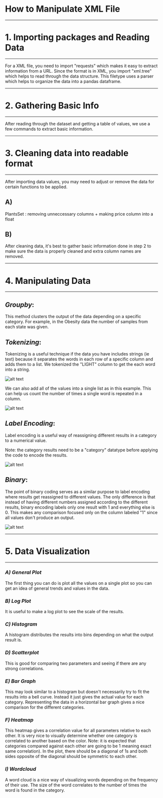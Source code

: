 # How to Manipulate XML File



***

# 1. Importing packages and Reading Data

***



For a XML file, you need to import "requests" which makes it easy to extract information from a URL. Since the format is in XML, you import "xml.tree" which helps to read through the data structure. This filetype uses a parser which helps to organize the data into a pandas dataframe.  
   


***

# 2. Gathering Basic Info

***

After reading through the dataset and getting a table of values, we use a few commands to extract basic information. 




***

# 3. Cleaning data into readable format

***


After importing data values, you may need to adjust or remove the data for certain functions to be applied. 


## A)


PlantsSet : removing unneccessary columns + making price column into a float



## B)

After cleaning data, it's best to gather basic information done in step 2 to make sure the data is properly cleaned and extra column names are removed. 



***

# 4. Manipulating Data

***


## *Groupby*: 

This method clusters the output of the data depending on a specific category. For example, in the Obesity data the number of samples from each state was given. 




## *Tokenizing*:

Tokenizing is a useful technique if the data you have includes strings (ie text) because it separates the words in each row of a specific column and adds them to a list. We tokenized the "LIGHT" column to get the each word into a string. 

![alt text](images/tokenizing.JPG)


We can also add all of the values into a single list as in this example. This can help us count the number of times a single word is repeated in a column.    


![alt text](images/tokenizing_list.JPG)

 


## *Label Encoding*:

Label encoding is a useful way of reassigning different results in a category to a numerical value.  

Note: the category results need to be a "category" datatype before applying the code to encode the results.

 

![alt text](images/label_encoding.JPG)



##  *Binary*:

The point of binary coding serves as a similar purpose to label encoding where results get reassigned to different values. The only difference is that instead of having different numbers assigned according to the different results, binary encoding labels only one result with 1 and everything else is 0. This makes any comparison focused only on the column labeled "1" since all values don't produce an output.



![alt text](images/binary.JPG)



***

# 5. Data Visualization

***


### *A) General Plot*

The first thing you can do is plot all the values on a single plot so you can get an idea of general trends and values in the data.

   

### *B) Log Plot*

It is useful to make a log plot to see the scale of the results.

   

### *C) Histogram*

A histogram distributes the results into bins depending on what the output result is.

   

### *D) Scatterplot*

This is good for comparing two parameters and seeing if there are any strong correlations.

  

### *E) Bar Graph*

This may look similar to a histogram but doesn't necessarily try to fit the results into a bell curve. Instead it just gives the actual value for each category. Representing the data in a horizontal bar graph gives a nice comparison for the different categories.


   
### *F) Heatmap*

This heatmap gives a correlation value for all parameters relative to each other. It is very nice to visually determine whether one category is correlated to another based on the color. Note: it is expected that categories compared against each other are going to be 1 meaning exact same correlation). In the plot, there should be a diagonal of 1s and both sides opposite of the diagonal should be symmetric to each other. 



### *I) Wordcloud*

A word cloud is a nice way of visualizing words depending on the frequency of their use. The size of the word correlates to the number of times the word is found in the category.

